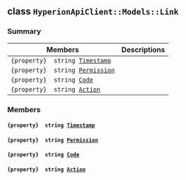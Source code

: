 ## class `HyperionApiClient::Models::Link` 

### Summary

 Members                        | Descriptions                                
--------------------------------|---------------------------------------------
`{property}  string `[`Timestamp`](#class_hyperion_api_client_1_1_models_1_1_link_1a2f6cff44f7d31294dab060179c01445d) | 
`{property}  string `[`Permission`](#class_hyperion_api_client_1_1_models_1_1_link_1a033dd78be5f1f73803d47db8079a774a) | 
`{property}  string `[`Code`](#class_hyperion_api_client_1_1_models_1_1_link_1a3e3a861ea30ec6d94dbaba3f93fea8f3) | 
`{property}  string `[`Action`](#class_hyperion_api_client_1_1_models_1_1_link_1a6cbcc18d725aac9ed8a4f9040221606c) | 

### Members

#### `{property}  string `[`Timestamp`](#class_hyperion_api_client_1_1_models_1_1_link_1a2f6cff44f7d31294dab060179c01445d) 

#### `{property}  string `[`Permission`](#class_hyperion_api_client_1_1_models_1_1_link_1a033dd78be5f1f73803d47db8079a774a) 

#### `{property}  string `[`Code`](#class_hyperion_api_client_1_1_models_1_1_link_1a3e3a861ea30ec6d94dbaba3f93fea8f3) 

#### `{property}  string `[`Action`](#class_hyperion_api_client_1_1_models_1_1_link_1a6cbcc18d725aac9ed8a4f9040221606c) 

